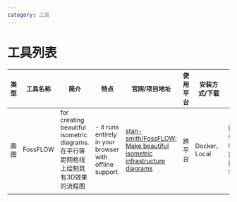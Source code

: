 ```yaml
---
category: 工具
---
```

# 工具列表

| 类型  | 工具名称     | 简介                                                              | 特点                                                       | 官网/项目地址                                                                                                         | 使用平台 | 安装方式/下载      | 信息来源    | 图示                                               | 应用    |
| --- | -------- | --------------------------------------------------------------- | -------------------------------------------------------- | --------------------------------------------------------------------------------------------------------------- | ---- | ------------ | ------- | ------------------------------------------------ | ----- |
| 画图  | FossFLOW | for creating beautiful isometric diagrams.在平行等距网格线上绘制具有3D效果的流程图 | - it runs entirely in your browser with offline support. | [stan-smith/FossFLOW: Make beautiful isometric infrastructure diagrams](https://github.com/stan-smith/FossFLOW) | 跨平台  | Docker、Local | 微信-韩数同学 | ![\|651x372](./attachments/工具列表.webp "FossFlow") | 系统架构图 |
|     |          |                                                                 |                                                          |                                                                                                                 |      |              |         |                                                  |       |



